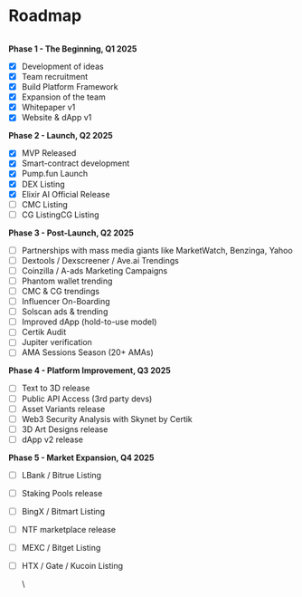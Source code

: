 # Roadmap

<figure><img src="https://1734432750-files.gitbook.io/~/files/v0/b/gitbook-x-prod.appspot.com/o/spaces%2F8jiPYSjwm8eKyTblT7u6%2Fuploads%2FPG09KguOPQwuAx5nudw3%2Fimage.png?alt=media&#x26;token=c1dcf452-5c11-4e75-9f4b-6fd2184afb37" alt=""><figcaption></figcaption></figure>

**Phase 1 - The Beginning, Q1 2025**

* [x] Development of ideas
* [x] Team recruitment
* [x] Build Platform Framework
* [x] Expansion of the team
* [x] Whitepaper v1
* [x] Website & dApp v1

**Phase 2 - Launch, Q2 2025**

* [x] MVP Released
* [x] Smart-contract development
* [x] Pump.fun Launch
* [x] DEX Listing
* [x] Elixir AI Official Release
* [ ] CMC Listing
* [ ] CG ListingCG Listing

**Phase 3 - Post-Launch, Q2 2025**

* [ ] Partnerships with mass media giants like MarketWatch, Benzinga, Yahoo
* [ ] Dextools / Dexscreener / Ave.ai Trendings
* [ ] Coinzilla / A-ads Marketing Campaigns
* [ ] Phantom wallet trending
* [ ] CMC & CG trendings
* [ ] Influencer On-Boarding
* [ ] Solscan ads & trending
* [ ] Improved dApp (hold-to-use model)
* [ ] Certik Audit
* [ ] Jupiter verification
* [ ] AMA Sessions Season (20+ AMAs)

**Phase 4 - Platform Improvement, Q3 2025**

* [ ] Text to 3D release
* [ ] Public API Access (3rd party devs)
* [ ] Asset Variants release
* [ ] Web3 Security Analysis with Skynet by Certik
* [ ] 3D Art Designs release
* [ ] dApp v2 release

**Phase 5 - Market Expansion, Q4 2025**

* [ ] LBank / Bitrue Listing
* [ ] Staking Pools release
* [ ] BingX / Bitmart Listing
* [ ] NTF marketplace release
* [ ] MEXC / Bitget Listing
*   [ ] HTX / Gate / Kucoin Listing

    \
